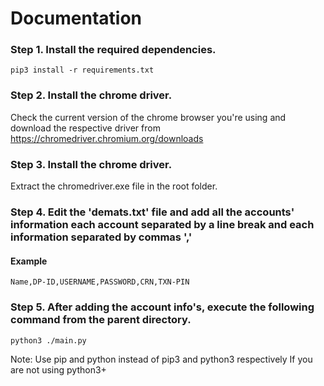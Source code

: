 # Documentation

### Step 1. Install the required dependencies.

`pip3 install -r requirements.txt`

### Step 2. Install the chrome driver.

Check the current version of the chrome browser you're using and download the respective driver from https://chromedriver.chromium.org/downloads


### Step 3. Install the chrome driver.

Extract the chromedriver.exe file in the root folder.

### Step 4. Edit the 'demats.txt' file and add all the accounts' information each account separated by a line break and each information separated by commas ','

#### Example

`Name,DP-ID,USERNAME,PASSWORD,CRN,TXN-PIN`

### Step 5. After adding the account info's, execute the following command from the parent directory.

`python3 ./main.py`

Note: Use pip and python instead of pip3 and python3 respectively If you are not using python3+
